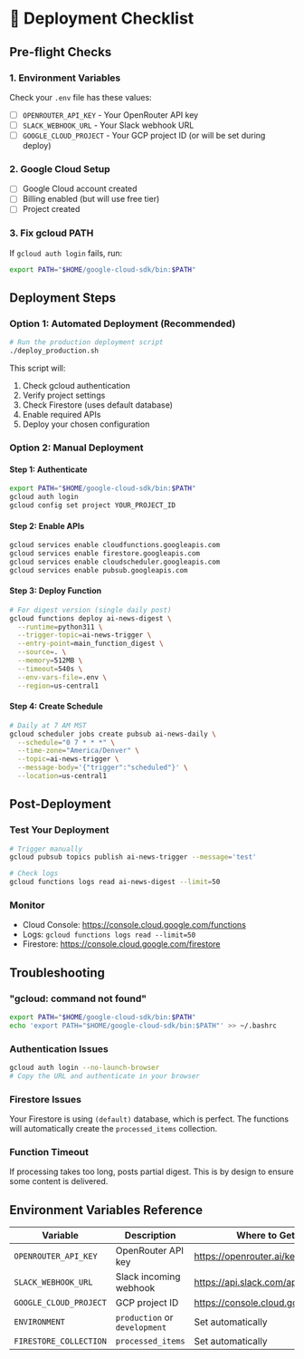# 🚀 Deployment Checklist

## Pre-flight Checks

### 1. Environment Variables
Check your `.env` file has these values:
- [ ] `OPENROUTER_API_KEY` - Your OpenRouter API key
- [ ] `SLACK_WEBHOOK_URL` - Your Slack webhook URL
- [ ] `GOOGLE_CLOUD_PROJECT` - Your GCP project ID (or will be set during deploy)

### 2. Google Cloud Setup
- [ ] Google Cloud account created
- [ ] Billing enabled (but will use free tier)
- [ ] Project created

### 3. Fix gcloud PATH
If `gcloud auth login` fails, run:
```bash
export PATH="$HOME/google-cloud-sdk/bin:$PATH"
```

## Deployment Steps

### Option 1: Automated Deployment (Recommended)
```bash
# Run the production deployment script
./deploy_production.sh
```

This script will:
1. Check gcloud authentication
2. Verify project settings
3. Check Firestore (uses default database)
4. Enable required APIs
5. Deploy your chosen configuration

### Option 2: Manual Deployment

#### Step 1: Authenticate
```bash
export PATH="$HOME/google-cloud-sdk/bin:$PATH"
gcloud auth login
gcloud config set project YOUR_PROJECT_ID
```

#### Step 2: Enable APIs
```bash
gcloud services enable cloudfunctions.googleapis.com
gcloud services enable firestore.googleapis.com
gcloud services enable cloudscheduler.googleapis.com
gcloud services enable pubsub.googleapis.com
```

#### Step 3: Deploy Function
```bash
# For digest version (single daily post)
gcloud functions deploy ai-news-digest \
  --runtime=python311 \
  --trigger-topic=ai-news-trigger \
  --entry-point=main_function_digest \
  --source=. \
  --memory=512MB \
  --timeout=540s \
  --env-vars-file=.env \
  --region=us-central1
```

#### Step 4: Create Schedule
```bash
# Daily at 7 AM MST
gcloud scheduler jobs create pubsub ai-news-daily \
  --schedule="0 7 * * *" \
  --time-zone="America/Denver" \
  --topic=ai-news-trigger \
  --message-body='{"trigger":"scheduled"}' \
  --location=us-central1
```

## Post-Deployment

### Test Your Deployment
```bash
# Trigger manually
gcloud pubsub topics publish ai-news-trigger --message='test'

# Check logs
gcloud functions logs read ai-news-digest --limit=50
```

### Monitor
- Cloud Console: https://console.cloud.google.com/functions
- Logs: `gcloud functions logs read --limit=50`
- Firestore: https://console.cloud.google.com/firestore

## Troubleshooting

### "gcloud: command not found"
```bash
export PATH="$HOME/google-cloud-sdk/bin:$PATH"
echo 'export PATH="$HOME/google-cloud-sdk/bin:$PATH"' >> ~/.bashrc
```

### Authentication Issues
```bash
gcloud auth login --no-launch-browser
# Copy the URL and authenticate in your browser
```

### Firestore Issues
Your Firestore is using `(default)` database, which is perfect. The functions will automatically create the `processed_items` collection.

### Function Timeout
If processing takes too long, posts partial digest. This is by design to ensure some content is delivered.

## Environment Variables Reference

| Variable | Description | Where to Get |
|----------|-------------|--------------|
| `OPENROUTER_API_KEY` | OpenRouter API key | https://openrouter.ai/keys |
| `SLACK_WEBHOOK_URL` | Slack incoming webhook | https://api.slack.com/apps |
| `GOOGLE_CLOUD_PROJECT` | GCP project ID | https://console.cloud.google.com |
| `ENVIRONMENT` | `production` or `development` | Set automatically |
| `FIRESTORE_COLLECTION` | `processed_items` | Set automatically |